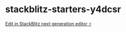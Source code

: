# stackblitz-starters-y4dcsr

[Edit in StackBlitz next generation editor ⚡️](https://stackblitz.com/~/github.com/otaviootavio/stackblitz-starters-y4dcsr)